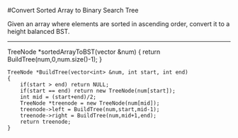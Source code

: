 #Convert Sorted Array to Binary Search Tree

Given an array where elements are sorted in ascending order, convert it to a height balanced BST.




---











TreeNode *sortedArrayToBST(vector<int> &num)
{
        return BuildTree(num,0,num.size()-1);
    }
    
    TreeNode *BuildTree(vector<int> &num, int start, int end)
    {
        if(start > end) return NULL;
        if(start == end) return new TreeNode(num[start]);
        int mid = (start+end)/2;
        TreeNode *treenode = new TreeNode(num[mid]);
        treenode->left = BuildTree(num,start,mid-1);
        treenode->right = BuildTree(num,mid+1,end);
        return treenode;
    }

